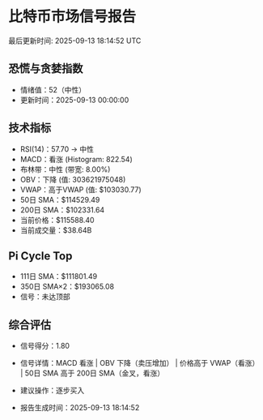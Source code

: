 # 比特币市场信号报告

最后更新时间: 2025-09-13 18:14:52 UTC

## 恐慌与贪婪指数
- 情绪值：52（中性）
- 更新时间：2025-09-13 00:00:00

## 技术指标
- RSI(14)：57.70 → 中性
- MACD：看涨 (Histogram: 822.54)
- 布林带：中性 (带宽: 8.00%)
- OBV：下降 (值: 303621975048)
- VWAP：高于VWAP (值: $103030.77)
- 50日 SMA：$114529.49
- 200日 SMA：$102331.64
- 当前价格：$115588.40
- 当前成交量：$38.64B

## Pi Cycle Top
- 111日 SMA：$111801.49
- 350日 SMA×2：$193065.08
- 信号：未达顶部

## 综合评估
- 信号得分：1.80
- 信号详情：MACD 看涨 | OBV 下降（卖压增加） | 价格高于 VWAP（看涨） | 50日 SMA 高于 200日 SMA（金叉，看涨）
- 建议操作：逐步买入

- 报告生成时间：2025-09-13 18:14:52
